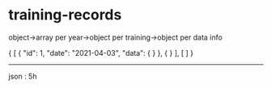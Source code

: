 # training-records

object->array per year->object per training->object per data info

{
  [
    {
      "id": 1,
      "date": "2021-04-03",
      "data": {
      }
    },
    {
    }
  ],
  [
  ]
}


--------------

json : 5h

